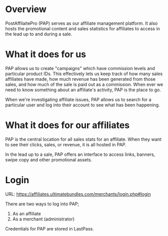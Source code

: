 <!-- TITLE: Postaffiliatepro -->

# Overview
PostAffilaitePro (PAP) serves as our affiliate management platform.  It also hosts the promotional content and sales statistics for affiliates to access in the lead up to and during a sale.

# What it does for us

PAP allows us to create "campaigns" which have commission levels and particular product IDs.  This effectively lets us keep track of how many sales affiliates have made, how much revenue has been generated from those sales, and how much of the sale is paid out as a commission.  When ever we need to know something about an affiliate's activity, PAP is the place to go.

When we're investigating affiliate issues, PAP allows us to search for a particular user and log into their account to see what has been happening.

# What it does for our affiliates
PAP is the central location for all sales stats for an affiliate.  When they want to see their clicks, sales, or revenue, it is all hosted in PAP.

In the lead up to a sale, PAP offers an interface to access links, banners, swipe copy and other promotional assets.
# Login 
URL: https://affiliates.ultimatebundles.com/merchants/login.php#login

There are two ways to log into PAP;
1. As an affiliate
2. As a merchant (administrator)

Credentials for PAP are stored in LastPass.